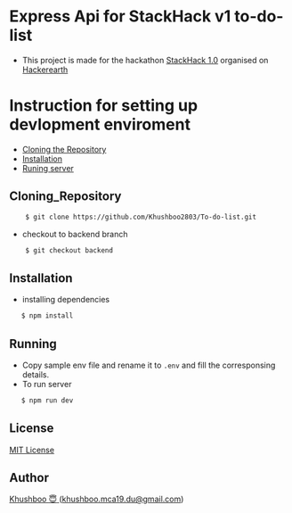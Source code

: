 # Express Api for StackHack v1 to-do-list

- This project is made for the hackathon [StackHack 1.0](https://www.hackerearth.com/challenges/hackathon/stackhack-v1/) organised on [Hackerearth](https://www.hackerearth.com/)

# Instruction for setting up devlopment enviroment

- [Cloning the Repository](#Cloning_Repository)
- [Installation](#Installation)
- [Runing server](#Running)

## Cloning_Repository

```sh
    $ git clone https://github.com/Khushboo2803/To-do-list.git
```

- checkout to backend branch

```sh
    $ git checkout backend
```

## Installation

- installing dependencies

```sh
   $ npm install
```

## Running

- Copy sample env file and rename it to `.env` and fill the corresponsing details.
- To run server

```sh
   $ npm run dev
```

## License

[MIT License](http://www.opensource.org/licenses/mit-license.php)

## Author

[Khushboo :innocent: ](https://github.com/khushboo2803) ([khushboo.mca19.du@gmail.com](mailto:khushboo.mca19.du@gmail.com))
